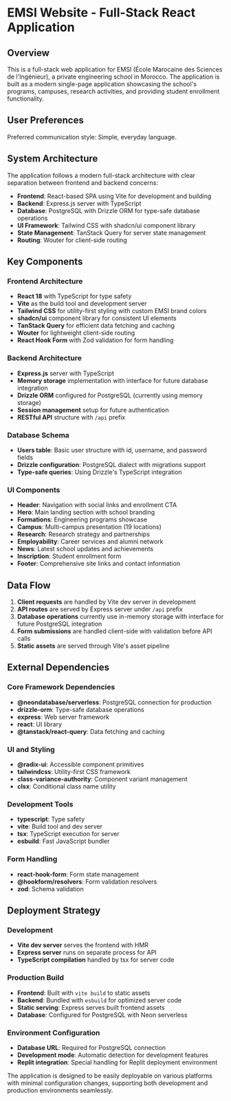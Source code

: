 # EMSI Website - Full-Stack React Application

## Overview

This is a full-stack web application for EMSI (École Marocaine des Sciences de l'Ingénieur), a private engineering school in Morocco. The application is built as a modern single-page application showcasing the school's programs, campuses, research activities, and providing student enrollment functionality.

## User Preferences

Preferred communication style: Simple, everyday language.

## System Architecture

The application follows a modern full-stack architecture with clear separation between frontend and backend concerns:

- **Frontend**: React-based SPA using Vite for development and building
- **Backend**: Express.js server with TypeScript
- **Database**: PostgreSQL with Drizzle ORM for type-safe database operations
- **UI Framework**: Tailwind CSS with shadcn/ui component library
- **State Management**: TanStack Query for server state management
- **Routing**: Wouter for client-side routing

## Key Components

### Frontend Architecture
- **React 18** with TypeScript for type safety
- **Vite** as the build tool and development server
- **Tailwind CSS** for utility-first styling with custom EMSI brand colors
- **shadcn/ui** component library for consistent UI elements
- **TanStack Query** for efficient data fetching and caching
- **Wouter** for lightweight client-side routing
- **React Hook Form** with Zod validation for form handling

### Backend Architecture
- **Express.js** server with TypeScript
- **Memory storage** implementation with interface for future database integration
- **Drizzle ORM** configured for PostgreSQL (currently using memory storage)
- **Session management** setup for future authentication
- **RESTful API** structure with `/api` prefix

### Database Schema
- **Users table**: Basic user structure with id, username, and password fields
- **Drizzle configuration**: PostgreSQL dialect with migrations support
- **Type-safe queries**: Using Drizzle's TypeScript integration

### UI Components
- **Header**: Navigation with social links and enrollment CTA
- **Hero**: Main landing section with school branding
- **Formations**: Engineering programs showcase
- **Campus**: Multi-campus presentation (19 locations)
- **Research**: Research strategy and partnerships
- **Employability**: Career services and alumni network
- **News**: Latest school updates and achievements
- **Inscription**: Student enrollment form
- **Footer**: Comprehensive site links and contact information

## Data Flow

1. **Client requests** are handled by Vite dev server in development
2. **API routes** are served by Express server under `/api` prefix
3. **Database operations** currently use in-memory storage with interface for future PostgreSQL integration
4. **Form submissions** are handled client-side with validation before API calls
5. **Static assets** are served through Vite's asset pipeline

## External Dependencies

### Core Framework Dependencies
- **@neondatabase/serverless**: PostgreSQL connection for production
- **drizzle-orm**: Type-safe database operations
- **express**: Web server framework
- **react**: UI library
- **@tanstack/react-query**: Data fetching and caching

### UI and Styling
- **@radix-ui**: Accessible component primitives
- **tailwindcss**: Utility-first CSS framework
- **class-variance-authority**: Component variant management
- **clsx**: Conditional class name utility

### Development Tools
- **typescript**: Type safety
- **vite**: Build tool and dev server
- **tsx**: TypeScript execution for server
- **esbuild**: Fast JavaScript bundler

### Form Handling
- **react-hook-form**: Form state management
- **@hookform/resolvers**: Form validation resolvers
- **zod**: Schema validation

## Deployment Strategy

### Development
- **Vite dev server** serves the frontend with HMR
- **Express server** runs on separate process for API
- **TypeScript compilation** handled by tsx for server code

### Production Build
- **Frontend**: Built with `vite build` to static assets
- **Backend**: Bundled with `esbuild` for optimized server code
- **Static serving**: Express serves built frontend assets
- **Database**: Configured for PostgreSQL with Neon serverless

### Environment Configuration
- **Database URL**: Required for PostgreSQL connection
- **Development mode**: Automatic detection for development features
- **Replit integration**: Special handling for Replit deployment environment

The application is designed to be easily deployable on various platforms with minimal configuration changes, supporting both development and production environments seamlessly.